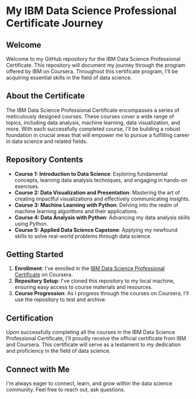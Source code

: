 # My IBM Data Science Professional Certificate Journey


## Welcome

Welcome to my GitHub repository for the IBM Data Science Professional Certificate. This repository will document my journey through the program offered by IBM on Coursera. Throughout this certificate program, I'll be acquiring essential skills in the field of data science.

## About the Certificate

The IBM Data Science Professional Certificate encompasses a series of meticulously designed courses. These courses cover a wide range of topics, including data analysis, machine learning, data visualization, and more. With each successfully completed course, I'll be building a robust foundation in crucial areas that will empower me to pursue a fulfilling career in data science and related fields.

## Repository Contents

- **Course 1: Introduction to Data Science**: Exploring fundamental concepts, learning data analysis techniques, and engaging in hands-on exercises.
- **Course 2: Data Visualization and Presentation**: Mastering the art of creating impactful visualizations and effectively communicating insights.
- **Course 3: Machine Learning with Python**: Delving into the realm of machine learning algorithms and their applications.
- **Course 4: Data Analysis with Python**: Advancing my data analysis skills using Python.
- **Course 5: Applied Data Science Capstone**: Applying my newfound skills to solve real-world problems through data science.



## Getting Started

1. **Enrollment**: I've enrolled in the [IBM Data Science Professional Certificate](https://www.coursera.org/professional-certificates/ibm-data-science) on Coursera.
2. **Repository Setup**: I've cloned this repository to my local machine, ensuring easy access to course materials and resources.
3. **Course Progression**: As I progress through the courses on Coursera, I'll use the repository to test and archive.

## Certification

Upon successfully completing all the courses in the IBM Data Science Professional Certificate, I'll proudly receive the official certificate from IBM and Coursera. This certificate will serve as a testament to my dedication and proficiency in the field of data science.

## Connect with Me

I'm always eager to connect, learn, and grow within the data science community. Feel free to reach out, ask questions.
